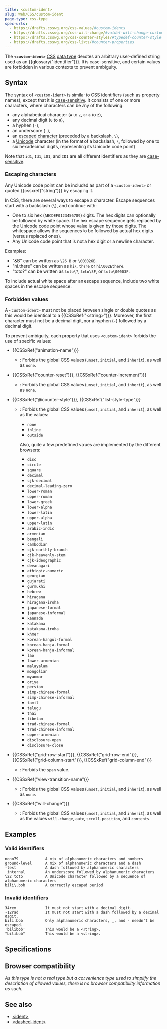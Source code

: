 ```yaml
---
title: <custom-ident>
slug: Web/CSS/custom-ident
page-type: css-type
spec-urls:
  - https://drafts.csswg.org/css-values/#custom-idents
  - https://drafts.csswg.org/css-will-change/#valdef-will-change-custom-ident
  - https://drafts.csswg.org/css-counter-styles/#typedef-counter-style-name
  - https://drafts.csswg.org/css-lists/#counter-properties
---
```




The **`<custom-ident>`** [CSS](/Web/CSS) [data type](/Web/CSS/CSS_Types) denotes an arbitrary user-defined string used as an {{glossary("identifier")}}. It is case-sensitive, and certain values are forbidden in various contexts to prevent ambiguity.

## Syntax

The syntax of `<custom-ident>` is similar to CSS identifiers (such as property names), except that it is [case-sensitive](https://en.wikipedia.org/wiki/Case_sensitivity). It consists of one or more characters, where characters can be any of the following:

- any alphabetical character (`A` to `Z`, or `a` to `z`),
- any decimal digit (`0` to `9`),
- a hyphen (`-`),
- an underscore (`_`),
- an [escaped character](#escaping_characters) (preceded by a backslash, `\`),
- a [Unicode](https://en.wikipedia.org/wiki/Unicode) character (in the format of a backslash, `\`, followed by one to six hexadecimal digits, representing its Unicode code point)

Note that `id1`, `Id1`, `iD1`, and `ID1` are all different identifiers as they are [case-sensitive](https://en.wikipedia.org/wiki/Case_sensitivity).

### Escaping characters

Any Unicode code point can be included as part of a `<custom-ident>` or quoted {{cssxref("string")}} by escaping it.

In CSS, there are several ways to escape a character. Escape sequences start with a backslash (`\`), and continue with:

- One to six hex (`ABCDEF0123456789`) digits. The hex digits can optionally be followed by white space. The hex escape sequence gets replaced by the Unicode code point whose value is given by those digits. The whitespace allows the sequences to be followed by actual hex digits (versus replaced ones).
- Any Unicode code point that is not a hex digit or a newline character.

Examples:

- "&B" can be written as `\26 B` or `\000026B`.
- "hi.there" can be written as `hi\.there` or `hi\002Ethere`.
- "toto?" can be written as `toto\?`, `toto\3F`, or `toto\00003F`.

To include actual white space after an escape sequence, include two white spaces in the escape sequence.

### Forbidden values

A `<custom-ident>` must not be placed between single or double quotes as this would be identical to a {{CSSxRef("&lt;string&gt;")}}. Moreover, the first character must not be a decimal digit, nor a hyphen (`-`) followed by a decimal digit.

To prevent ambiguity, each property that uses `<custom-ident>` forbids the use of specific values:

- {{CSSxRef("animation-name")}}
  - : Forbids the global CSS values (`unset`, `initial`, and `inherit`), as well as `none`.
- {{CSSxRef("counter-reset")}}, {{CSSxRef("counter-increment")}}
  - : Forbids the global CSS values (`unset`, `initial`, and `inherit`), as well as `none`.
- {{CSSxRef("@counter-style")}}, {{CSSxRef("list-style-type")}}

  - : Forbids the global CSS values (`unset`, `initial`, and `inherit`), as well as the values:

    - `none`
    - `inline`
    - `outside`

    Also, quite a few predefined values are implemented by the different browsers:

    - `disc`
    - `circle`
    - `square`
    - `decimal`
    - `cjk-decimal`
    - `decimal-leading-zero`
    - `lower-roman`
    - `upper-roman`
    - `lower-greek`
    - `lower-alpha`
    - `lower-latin`
    - `upper-alpha`
    - `upper-latin`
    - `arabic-indic`
    - `armenian`
    - `bengali`
    - `cambodian`
    - `cjk-earthly-branch`
    - `cjk-heavenly-stem`
    - `cjk-ideographic`
    - `devanagari`
    - `ethiopic-numeric`
    - `georgian`
    - `gujarati`
    - `gurmukhi`
    - `hebrew`
    - `hiragana`
    - `hiragana-iroha`
    - `japanese-formal`
    - `japanese-informal`
    - `kannada`
    - `katakana`
    - `katakana-iroha`
    - `khmer`
    - `korean-hangul-formal`
    - `korean-hanja-formal`
    - `korean-hanja-informal`
    - `lao`
    - `lower-armenian`
    - `malayalam`
    - `mongolian`
    - `myanmar`
    - `oriya`
    - `persian`
    - `simp-chinese-formal`
    - `simp-chinese-informal`
    - `tamil`
    - `telugu`
    - `thai`
    - `tibetan`
    - `trad-chinese-formal`
    - `trad-chinese-informal`
    - `upper-armenian`
    - `disclosure-open`
    - `disclosure-close`

- {{CSSxRef("grid-row-start")}}, {{CSSxRef("grid-row-end")}}, {{CSSxRef("grid-column-start")}}, {{CSSxRef("grid-column-end")}}
  - : Forbids the `span` value.
- {{CSSxRef("view-transition-name")}}
  - : Forbids the global CSS values (`unset`, `initial`, and `inherit`), as well as `none`.
- {{CSSxRef("will-change")}}
  - : Forbids the global CSS values (`unset`, `initial`, and `inherit`), as well as the values `will-change`, `auto`, `scroll-position`, and `contents`.

## Examples

### Valid identifiers

```plain example-good
nono79            A mix of alphanumeric characters and numbers
ground-level      A mix of alphanumeric characters and a dash
-test             A dash followed by alphanumeric characters
_internal         An underscore followed by alphanumeric characters
\22 toto          A Unicode character followed by a sequence of alphanumeric characters
bili\.bob         A correctly escaped period
```

### Invalid identifiers

```plain example-bad
34rem             It must not start with a decimal digit.
-12rad            It must not start with a dash followed by a decimal digit.
bili.bob          Only alphanumeric characters, _, and - needn't be escaped.
'bilibob'         This would be a <string>.
"bilibob"         This would be a <string>.
```

## Specifications



## Browser compatibility

_As this type is not a real type but a convenience type used to simplify the description of allowed values, there is no browser compatibility information as such._

## See also

- [&lt;ident&gt;](/Web/CSS/ident)
- [&lt;dashed-ident&gt;](/Web/CSS/dashed-ident)
